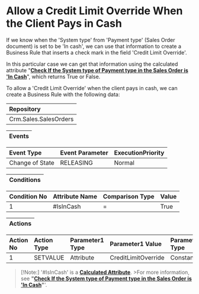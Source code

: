 
# Allow a Credit Limit Override When the Client Pays in Cash

If we know when the 'System type' from 'Payment type' (Sales Order document) is set to be 'In cash', we can use that information to create a Business Rule that inserts a check mark in the field 'Credit Limit Override'.

In this particular case we can get that information using the calculated attribute "**[Check If the System type of Payment type in the Sales Order is 'In Cash](https://github.com/ErpNetDocs/tech/blob/master/advanced/calculated-attributes/examples/check-if-system-type-is-in-cash.md)**", which returns True or False.

To allow a 'Credit Limit Override' when the client pays in cash, we can create a Business Rule with the following data:

|Repository
|:----
|Crm.Sales.SalesOrders

|**Events**
|:-----

|Event Type|Event Parameter|ExecutionPriority
|:----|:----|:----
|Change of State|RELEASING|Normal

|Conditions
|:-----

|Condition No|Attribute Name|Comparison Type|Value
|:-----|:-----|:----|:-----
|1|#IsInCash|=|True|

|Actions
|:-----

|Action No|Action Type|Parameter1 Type|Parameter1 Value|Parameter2 Type|Parameter1 Value
|:----|:----|:----|:----|:----|:-----
|1|SETVALUE|Attribute|CreditLimitOverride|Constant|True

> [!Note:] '#IsInCash' is a **[Calculated Attribute](https://github.com/ErpNetDocs/tech/blob/master/advanced/calculated-attributes/index.md)**. >For more information, see **"[Check If the System type of Payment type in the Sales Order is 'In Cash](https://github.com/ErpNetDocs/tech/blob/master/advanced/calculated-attributes/examples/check-if-system-type-is-in-cash.md)"**'.
